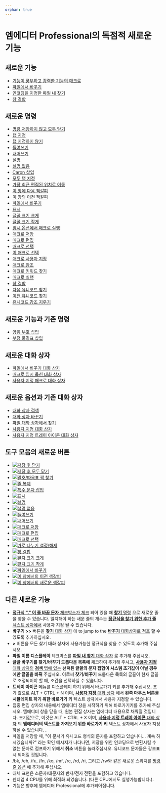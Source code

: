 ```yaml
---
orphan: true
---
```

# 엠에디터 Professional의 독점적 새로운 기능

## 새로운 기능

- [기능이 풍부하고 강력한 기능의 매크로](macro)
- [파일에서 바꾸기](replace_in_files)
- [인코딩을 지정한 파일 내 찾기](grep)
- [창 결합](tab_features)

## 새로운 명령

- [명령 저장하지 않고 모두 닫기](../cmd/file/quit_all)
- [탭 지정](../cmd/edit/tabify)
- [탭 지정하지 않기](../cmd/edit/untabify)
- [들여쓰기](../cmd/edit/indent)
- [내어쓰기](../cmd/edit/unindent)
- [설명](../cmd/edit/edit_comment)
- [설명 없음](../cmd/edit/edit_uncomment)
- [Caron 삽입](../cmd/edit/insert_caron)
- [모두 탭 지정](../cmd/edit/space_to_tab)
- [가장 최근 편집된 위치로 이동](../cmd/edit/move_last_edit)
- [이 창에 다음 책갈피](../cmd/edit/bookmark_next_within)
- [이 창의 이전 책갈피](../cmd/edit/bookmark_prev_within)
- [파일에서 바꾸기](../cmd/search/replace_in_files)
- [표시](../cmd/view/view_marks)
- [글꼴 크기 크게](../cmd/view/increase_font_size)
- [글꼴 크기 작게](../cmd/view/decrease_font_size)
- [임시 옵션에서 매크로 실행](../cmd/macros/macro_run_options)
- [매크로 저장](../cmd/macros/macro_save)
- [매크로 편집](../cmd/macros/macro_edit)
- [매크로 선택](../cmd/macros/macro_select)
- [이 매크로 선택](../cmd/macros/macro_select_this)
- [매크로 사용자 지정](../cmd/macros/customize_macro)
- [매크로 참조](../cmd/macros/macro_help)
- [매크로 키워드 찾기](../cmd/macros/macro_help_word)
- [매크로 실행](../cmd/macros/macro1)
- [창 결합](../cmd/window/window_combine)
- [다음 유니코드 찾기](../cmd/search/find_next_unicode)
- [이전 유니코드 찾기](../cmd/search/find_prev_unicode)
- [유니코드 강조 지우기](../cmd/search/erase_unicode_hilite)

## 새로운 기능과 기존 명령

- [양음 부호 삽입](../cmd/edit/insert_acute)
- [부정 물결표 삽입](../cmd/edit/insert_tilde)

## 새로운 대화 상자

- [파일에서 바꾸기 대화 상자](../dlg/replace_in_files/index)
- [매크로 임시 옵션 대화 상자](../dlg/macro_temp_options/index)
- [사용자 지정 매크로 대화 상자](../dlg/macro_customize/index)

## 새로운 옵션과 기존 대화 상자

- [대화 상자 검색](../dlg/find/index)
- [대화 상자 바꾸기](../dlg/replace/index)
- [파일 대화 상자에서 찾기](../dlg/find_in_files/index)
- [사용자 지정 대화 상자](../dlg/customize/index)
- [사용자 지정 트레이 아이콘 대화 상자](../dlg/tray/index)

## 도구 모음의 새로운 버튼

- ![](../images/filesaveexit..png)[저장 후 닫기](../cmd/file/file_save_exit)
- ![](../images/saveexitall..png)[저장 후 모두 닫기](../cmd/file/save_exit_all)
- ![](../images/nextparen..png)[괄호/따옴표 짝 찾기](../cmd/edit/next_paren)
- ![](../images/duplicateline..png)[줄 복제](../cmd/edit/duplicate_line)
- ![](../images/insertcontrol..png)[특수 문자 삽입](../cmd/edit/insert_control)
- ![](../images/marks..png)[표시](../cmd/view/view_marks)
- ![](../images/editcomment..png)[설명](../cmd/edit/edit_comment)
- ![](../images/edituncomment..png)[설명 없음](../cmd/edit/edit_uncomment)
- ![](../images/indent..png)[들여쓰기](../cmd/edit/indent)
- ![](../images/unindent..png)[내어쓰기](../cmd/edit/unindent)
- ![](../images/macrosave..png)[매크로 저장](../cmd/macros/macro_save)
- ![](../images/macroedit..png)[매크로 편집](../cmd/macros/macro_edit)
- ![](../images/macroselect..png)[매크로 선택](../cmd/macros/macro_select)
- ![](../images/windowsplithorzfix..png)[가로 나누기 설정/해제](../cmd/window/window_split_horz_toggle)
- ![](../images/windowcombine..png)[창 결합](../cmd/window/window_combine)
- ![](../images/increasefontsize..png)[글자 크기 크게](../cmd/view/increase_font_size)
- ![](../images/decreasefontsize..png)[글자 크기 작게](../cmd/view/decrease_font_size)
- ![](../images/replaceinfiles..png)[파일에서 바꾸기](../cmd/search/replace_in_files)
- ![](../images/bookmarkprevwithin..png)[이 창에서의 이전 책갈피](../cmd/edit/bookmark_prev_within)
- ![](../images/bookmarknextwithin..png)[이 창에서의 새로운 책갈피](../cmd/edit/bookmark_next_within)

## 다른 새로운 기능

- [**정규식 "." 이 줄 바꿈 문자** 체크박스가 체크](../dlg/customize/search/index) 되어 있을 때 [**찾기** 명령](../cmd/search/edit_find) 으로 새로운 줄을 찾을 수 있습니다.
일치해야 하는 새운 줄의 개수는 [**정규식을 찾기 위한 추가 줄** 텍스트 상자에서](../dlg/customize/search/index) 사용자 지정 될 수 있습니다.
- **바꾸기 >>** 버튼을
[**찾기** 대화 상자](../dlg/find/index) 에 to jump to the
[**바꾸기** 대화상자로 점프](../dlg/replace/index) 할 수 있도록 추가하십시오.
- **>**
버튼을 모든 찾기 대화 상자에 사용가능한 정규식을 찾을 수 있도록 추가해 주십시오.
- **파일 이름 디스플레이** 체크박스를
[**파일 내 찾기** 대화 상자](../dlg/find_in_files/index) 로 추가해 주십시오.
- **글끌 바꾸기를 찾기/바꾸기 드롭다운 목록에** 체크하여 추가해 주시고,
[**사용자 지정** 대화 상자의](../dlg/customize/index) [**검색** 탭에 있는](../dlg/customize/search/index) **선택된 글꼴의 문자 집합이 시스템 초기값이 아닐 경우에만 글꼴을 바꿔**
주십시오. 이로써 **찾기/바꾸기** 드롭다운 목록의 글꼴이 현재 글꼴로 조정되어야 할 때, 조건을 선택하실 수 있습니다.
- **트레이 아이콘** 메뉴를 디스플레이 하기 위해서 바로가기 키를 추가해 주십시오.
초기 값으로 ALT + CTRL + N 이며, [**사용자 지정** 대화 상자](../dlg/tray/index) 에서
**왼쪽 마우스 버튼을 시뮬레이트 하기 위한 바로가기 키** 텍스트 상자에서 사용자 지정할 수 있습니다.
- 집중 편집 상자의 내용에서 엠에디터 창을 시작하기 위해 바로가기키를 추가해 주십시오. 엠에디터 창을 닫을 때, 원본 편집 상자는 엠에디터 내용으로 채워질 것입니다.
초기값으로, 이것은 ALT + CTRL + X 이며, [**사용자 지정 트레이 아이콘** 대화 상자](../dlg/tray/index) 의
**엠에디터의 텍스트를 가져오기 위한 바로가기 키** 텍스트 상자에서 사용자 지정 하실 수 있습니다.
.
- 파일을 저장할 때, "이 문서가 유니코드 형식의 문자를 포함하고 있습니다... 계속 하시겠습니까?" 라는 확인 메시지가 나타나면,
저장을 위한 인코딩으로 변환시킬 수 없는 문자로 점프하기 위해서 **취소** 버튼을 눌러주십시오. 유니코드 문자들은 강조표시 되어질 것입니다.
- /bk, /eh, /fu, /fn, /ko, /mf, /rc, /rd, /ri, 그리고 /rw와 같은 새로운 스위치를
[명령줄 옵션](../howto/file/file_commandline) 에 추가해 주십시오.
- 대체 표현은 소문자/대문자와 반자/전자 전환을 포함하고 있습니다.
- 펜티엄 4 CPU를 위해 최적화 되었습니다. (다른 CPU에서도 실행가능합니다.).
- 기능은 향후에 엠에디터 Professional에 추가되어집니다.
